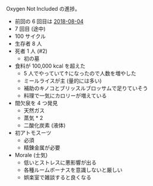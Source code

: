 Oxygen Not Included の進捗。

- 前回の 6 回目は [2018-08-04][]
- 7 回目 (途中)
- 100 サイクル
- 生存者 8 人
- 死者 1 人 (#2)
  - 初の墓
- 食料が 100,000 kcal を超えた
  - 5 人でやっていて↑になったので人数を増やした
  - ミールライスが主 (量的には多い)
  - 補助のキノコとブリッスルブロッサムで足りていそう
  - 料理で一気にカロリーが増えている
- 間欠泉を 4 つ発見
  - 天然ガス
  - 蒸気 * 2
  - 二酸化炭素 (液体)
- 初アトモスーツ
  - 必須
  - 精錬金属が必要
- Morale (士気)
  - 低いとストレスに悪影響が出る
  - 各種ルームボーナスを意識しないと厳しい
  - 娯楽室で雑談すると良くなる

[2018-08-04]: https://blog.bouzuya.net/2018/08/04/
